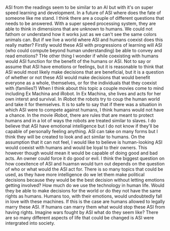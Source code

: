 ASI from the readings seem to be similar to an AI but with it's on super speed learning and development. In a future of ASI where does the fate of someone like me stand. I think there are a couple of different questions that needs to be answered. With a super speed processing system, they are able to think in dimensions that are unknown to humans. We could not fathom or understand how it works just as we can't see the same colors animals can. But if we live a world where ASI and humans coexist does this really matter? Firstly would these ASI with progressions of learning will ASI (who could compute beyond human understanding) be able to convey and read emotions? THe other thing I wonder if while coexisting with humans would ASI function for the benefit of the humans or ASI. Not to say or assume that ASI have emotions or feelings, but it is reasonable to think that ASI would most likely make decisions that are beneficial, but it is a question of whether or not these ASI would make decisions that would benefit everyone as a whole, themselves, or for the individuals that they coexist with (families?) When I think about this topic a couple movies come to mind including Ex Machina and iRobot. In Ex Machina, she lives and acts for her own interst and survival. In iRobot the robots try to coup the human world and take it for themselves. It is to safe to say that if there was a situation in which ASI were to compete against humans, I think humans would not have a chance. In the movie iRobot, there are rules that are meant to protect humans and in a lot of ways the robots are treated similar to slaves. I do believe that ASI have emotional intelligence but I do not know if they'll be capable of personally feeling anything. ASI can take on many forms but I think they will be created to look and act similar to humans. On the assumption that it can not feel, I would like to believe is human-looking ASI would coexist with humans and would be loyal to their owners. This however though would mean it would be capable of doing good and bad acts. An owner could force it do good or evil. I think the biggest question on how coexitence of ASI and huamsn would turn out depends on the question of who or what would the ASI act for. There is so many topics that could be used, as they have more intelligence do we let them make political decisions because they would be the best decision without letting emotions getting involved? How much do we use the technology in human life. Would they be able to make decisions for the world or do they not have the same rights as humans. Humans too, with their emotions, would undoubtedly fall in love with these machines. If this is the case are humans allowed to legally marry these ASI. If humans can marry them what would stop these ASI from having rights. Imagine wars fought by ASI what do they seem like? There are so many different aspects of life that could be changed is ASI were intergrated into society. 
